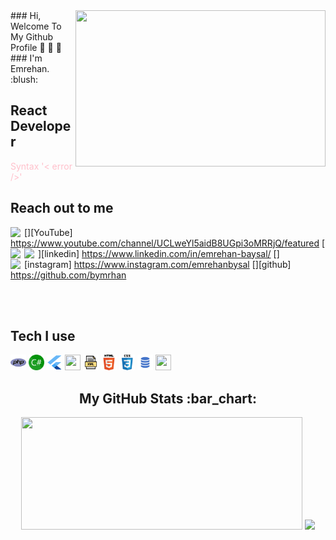<img src="https://giphy.com/gifs/smu-ellipsis-smuellipsis-USV0ym3bVWQJJmNu3N" align="right" width="400" height="250">
### Hi, Welcome To My Github Profile 👋 👋 👋
### I'm Emrehan. :blush: 

## React Developer

<font color="pink">Syntax '< error />' </font> 

## Reach out to me

[<img width="22" src="https://unpkg.com/simple-icons@v6/icons/youtube.svg" align="left" />][YouTube] https://www.youtube.com/channel/UCLweYl5aidB8UGpi3oMRRjQ/featured
[<img width="22" src="https://unpkg.com/simple-icons@v6/icons/linkedin.svg" align="left" />][linkedin] https://www.linkedin.com/in/emrehan-baysal/
[<img width="22" src="https://unpkg.com/simple-icons@v6/icons/instagram.svg" align="left" />][instagram] https://www.instagram.com/emrehanbysal
[<img width="22" src="https://unpkg.com/simple-icons@v6/icons/github.svg" align="left" />][github] https://github.com/bymrhan

<br />
<br />

## Tech I use
<img src="https://raw.githubusercontent.com/github/explore/ccc16358ac4530c6a69b1b80c7223cd2744dea83/topics/php/php.png" width="25" height="25">
<img src="https://raw.githubusercontent.com/github/explore/80688e429a7d4ef2fca1e82350fe8e3517d3494d/topics/csharp/csharp.png" width="25" height="25">
<img src="https://raw.githubusercontent.com/dnfield/flutter_svg/7d374d7107561cbd906d7c0ca26fef02cc01e7c8/example/assets/flutter_logo.svg?sanitize=true" width="25" height="25">
<img src="https://www.svgrepo.com/show/331335/cisco.svg" width="25" height="25">
<img src="https://raw.githubusercontent.com/github/explore/05a6f4c574a32b6b2f04c2e589f6c82d9df46a5d/topics/xml/xml.png" width="25" height="25">
<img src="https://raw.githubusercontent.com/github/explore/80688e429a7d4ef2fca1e82350fe8e3517d3494d/topics/html/html.png" width="25" height="25">
<img src="https://raw.githubusercontent.com/github/explore/80688e429a7d4ef2fca1e82350fe8e3517d3494d/topics/css/css.png" width="25" height="25">
<img src="https://raw.githubusercontent.com/github/explore/80688e429a7d4ef2fca1e82350fe8e3517d3494d/topics/sql/sql.png" width="25" height="25">
<img src="https://upload.wikimedia.org/wikipedia/commons/thumb/f/f1/Microsoft_Office_Access_%282019-present%29.svg/512px-Microsoft_Office_Access_%282019-present%29.svg.png?20190925171120" width="25" height="25">

<h2 align="center">My GitHub Stats :bar_chart:</h2>
<p align="center">
  <img src="https://github-readme-stats.vercel.app/api?username=aticiadem&show_icons=true&theme=bymrhan" width="450" height="180">
  <img src="https://github-readme-stats.vercel.app/api/top-langs/?username=aticiadem&layout=compact&theme=bymrhan" height="180">
  
</p>
